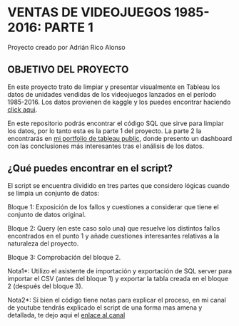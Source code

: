 VENTAS DE VIDEOJUEGOS 1985-2016: PARTE 1
================
Proyecto creado por Adrián Rico Alonso

## OBJETIVO DEL PROYECTO

En este proyecto trato de limpiar y presentar visualmente en Tableau los
datos de unidades vendidas de los videojuegos lanzados en el período
1985-2016. Los datos provienen de kaggle y los puedes encontrar haciendo
[click aqui](https://www.kaggle.com/gregorut/videogamesales).

En este repositorio podrás encontrar el código SQL que sirve para
limpiar los datos, por lo tanto esta es la parte 1 del proyecto. La
parte 2 la encontrarás en [mi portfolio de tableau
public](https://public.tableau.com/app/profile/adri.n.rico.alonso),
donde presento un dashboard con las conclusiones más interesantes tras
el análisis de los datos.

## ¿Qué puedes encontrar en el script?

El script se encuentra dividido en tres partes que considero lógicas
cuando se limpia un conjunto de datos:

Bloque 1: Exposición de los fallos y cuestiones a considerar que tiene
el conjunto de datos original.

Bloque 2: Query (en este caso solo una) que resuelve los distintos
fallos encontrados en el punto 1 y añade cuestiones interesantes
relativas a la naturaleza del proyecto.

Bloque 3: Comprobación del bloque 2.

Nota1\*: Utilizo el asistente de importación y exportación de SQL server
para importar el CSV (antes del bloque 1) y exportar la tabla creada en
el bloque 2 (después del bloque 3).

Nota2\*: Si bien el código tiene notas para explicar el proceso, en mi
canal de youtube tendrás explicado el script de una forma mas amena y
detallada, te dejo aqui el [enlace al
canal](https://www.youtube.com/channel/UCFvB10l8xlwKAzl60DJKHOA)
